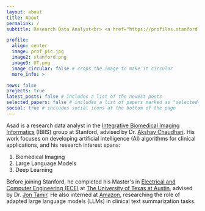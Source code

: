 ```yaml
---
layout: about
title: About
permalink: /
subtitle: Research Data Analyst<br> <a href="https://profiles.stanford.edu/asadaali">Stanford University</a> 

profile:
  align: center
  image: prof_pic.jpg
  image2: stanford.png
  image3: UT.png
  image_circular: false # crops the image to make it circular
  more_info: >

news: false
projects: true
latest_posts: false # includes a list of the newest posts
selected_papers: false # includes a list of papers marked as "selected={true}"
social: true # includes social icons at the bottom of the page
---
```


Asad is a research data analyst in the <a href="https://ibiis.stanford.edu/">Integrative Biomedical Imaging Informatics</a> (IBIIS) group at Stanford, advised by Dr. <a href="https://profiles.stanford.edu/akshay-chaudhari">Akshay Chaudhari</a>. His work focuses on developing artificial intelligence (AI) algorithms for clinical applications, and his research interest spans:

1. Biomedical Imaging
2. Large Language Models
3. Deep Learning

Before joining Stanford, he completed his Master's in <a href="https://www.ece.utexas.edu/">Electrical and Computer Engineering (ECE)</a> at <a href="https://www.utexas.edu/">The University of Texas at Austin</a>, advised by Dr. <a href="https://users.ece.utexas.edu/~jtamir/">Jon Tamir</a>. He also interned at <a href="https://health.amazon.com/">Amazon</a>, researching the role of adapted large language models (LLMs) in clinical text summarization tasks.
<br>